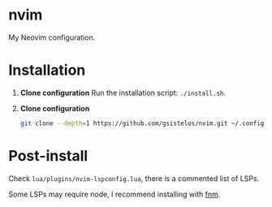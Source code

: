 # nvim

My Neovim configuration.

# Installation

1. **Clone configuration**
    Run the installation script: `./install.sh`.

2. **Clone configuration**
    ```sh
    git clone --depth=1 https://github.com/gsistelos/nvim.git ~/.config/nvim
    ```

# Post-install

Check `lua/plugins/nvim-lspconfig.lua`, there is a commented list of LSPs.

Some LSPs may require node, I recommend installing with [fnm](https://github.com/Schniz/fnm).
